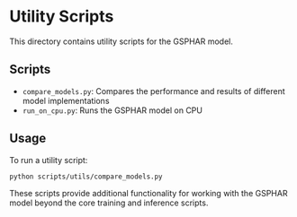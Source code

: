 # Utility Scripts

This directory contains utility scripts for the GSPHAR model.

## Scripts

- `compare_models.py`: Compares the performance and results of different model implementations
- `run_on_cpu.py`: Runs the GSPHAR model on CPU

## Usage

To run a utility script:

```bash
python scripts/utils/compare_models.py
```

These scripts provide additional functionality for working with the GSPHAR model beyond the core training and inference scripts.
